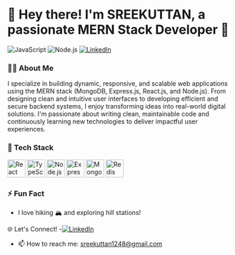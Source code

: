<h1>👋 Hey there! I'm SREEKUTTAN, a passionate MERN Stack Developer 🚀</h1>


![JavaScript](https://img.shields.io/badge/-JavaScript-black?style=flat-square&logo=javascript)
![Node.js](https://img.shields.io/badge/-Node.js-black?style=flat-square&logo=node.js)
[![LinkedIn](https://img.shields.io/badge/-LinkedIn-blue?style=flat-square&logo=Linkedin&logoColor=white&link=https://www.linkedin.com/in/sreekuttan-n/)](https://www.linkedin.com/in/sreekuttan-n/)

### 👨‍💻 About Me

I specialize in building dynamic, responsive, and scalable web applications using the MERN stack (MongoDB, Express.js, React.js, and Node.js). From designing clean and intuitive user interfaces to developing efficient and secure backend systems, I enjoy transforming ideas into real-world digital solutions. I'm passionate about writing clean, maintainable code and continuously learning new technologies to deliver impactful user experiences.



### 🚀 Tech Stack

<p align="left">
  <img src="https://cdn.jsdelivr.net/gh/devicons/devicon/icons/react/react-original.svg" height="40" alt="React" />
  <img src="https://cdn.jsdelivr.net/gh/devicons/devicon/icons/typescript/typescript-original.svg" height="40" alt="TypeScript" />
  <img src="https://cdn.jsdelivr.net/gh/devicons/devicon/icons/nodejs/nodejs-original.svg" height="40" alt="Node.js" />
  <img src="https://cdn.jsdelivr.net/gh/devicons/devicon/icons/express/express-original.svg" height="40" alt="Express.js" />
  <img src="https://cdn.jsdelivr.net/gh/devicons/devicon/icons/mongodb/mongodb-original.svg" height="40" alt="MongoDB" />
  <img src="https://cdn.jsdelivr.net/gh/devicons/devicon/icons/redis/redis-original.svg" height="40" alt="Redis" />
</p>



### ⚡ Fun Fact
- I love hiking 🏔️ and exploring hill stations!

🌐 Let's Connect!
-[![LinkedIn](https://img.shields.io/badge/-LinkedIn-blue?style=flat-square&logo=Linkedin&logoColor=white&link=https://www.linkedin.com/in/sreekuttan-n/)](https://www.linkedin.com/in/sreekuttan-n/)
- 📫 How to reach me: sreekuttan1248@gmail.com
